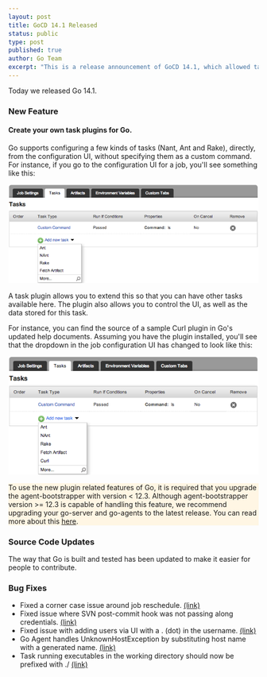 ```yaml
---
layout: post
title: GoCD 14.1 Released
status: public
type: post
published: true
author: Go Team
excerpt: "This is a release announcement of GoCD 14.1, which allowed task plugins, by introducing a task plugin endpoint"
---
```



Today we released Go 14.1. 

### New Feature

#### Create your own task plugins for Go.

Go supports configuring a few kinds of tasks (Nant, Ant and Rake), directly, from the configuration UI, without specifying them as a custom command. For instance, if you go to the configuration UI for a job, you'll see something like this:

![](/assets/images/blog/go_14_1_announcement/1_Without_Curl.png)

A task plugin allows you to extend this so that you can have other tasks available here. The plugin also allows you to control the UI, as well as the data stored for this task.

For instance, you can find the source of a sample Curl plugin in Go's updated help documents. Assuming you have the plugin installed, you'll see that the dropdown in the job configuration UI has changed to look like this:

![](/assets/images/blog/go_14_1_announcement/2_With_Curl.png)


<div class="highlight" style="background:#FFF6E4">
	To use the new plugin related features of Go, it is required that you upgrade the agent-bootstrapper with version < 12.3. Although agent-bootstrapper version >= 12.3 is capable of handling this feature, we recommend upgrading your go-server and go-agents to the latest release. You can read more about this <a href="/2014/04/24/agent-bootstrapper-upgrade-for-plugins.html">here</a>.
</div>

### Source Code Updates

The way that Go is built and tested has been updated to make it easier for people to contribute. 

### Bug Fixes

- Fixed a corner case issue around job reschedule. [(link)](https://github.com/GoCD/GoCD/issues/6)
- Fixed issue where SVN post-commit hook was not passing along credentials. [(link)](https://github.com/GoCD/GoCD/issues/9)
- Fixed issue with adding users via UI with a . (dot) in the username. [(link)](https://github.com/GoCD/GoCD/issues/17)
- Go Agent handles UnknownHostException by substituting host name with a generated name. [(link)](https://github.com/GoCD/GoCD/issues/19)
- Task running executables in the working directory should now be prefixed with ./ [(link)](https://github.com/GoCD/GoCD/issues/21)

<br><br>
